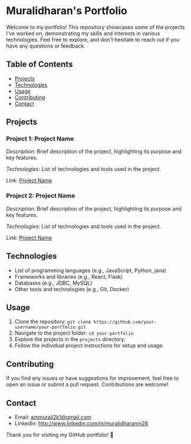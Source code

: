 # Muralidharan's Portfolio

Welcome to my portfolio! This repository showcases some of the projects I've worked on, demonstrating my skills and interests in various technologies. Feel free to explore, and don't hesitate to reach out if you have any questions or feedback.

## Table of Contents
- [Projects](#projects)
- [Technologies](#technologies)
- [Usage](#usage)
- [Contributing](#contributing)
- [Contact](#contact)

## Projects

### Project 1: Project Name
*Description:* Brief description of the project, highlighting its purpose and key features.

*Technologies:* List of technologies and tools used in the project.

*Link:* [Project Name](link-to-project)

### Project 2: Project Name
*Description:* Brief description of the project, highlighting its purpose and key features.

*Technologies:* List of technologies and tools used in the project.

*Link:* [Project Name](link-to-project)

<!-- Add more projects as needed -->

## Technologies

- List of programming languages (e.g., JavaScript, Python, java)
- Frameworks and libraries (e.g., React, Flask)
- Databases (e.g., JDBC, MySQL)
- Other tools and technologies (e.g., Git, Docker)

## Usage

1. Clone the repository: `git clone https://github.com/your-username/your-portfolio.git`
2. Navigate to the project folder: `cd your-portfolio`
3. Explore the projects in the `projects` directory.
4. Follow the individual project instructions for setup and usage.

## Contributing

If you find any issues or have suggestions for improvement, feel free to open an issue or submit a pull request. Contributions are welcome!

## Contact

- Email: ammurali2k1@gmail.com
- LinkedIn: http://www.linkedin.com/in/muralidharanm28

Thank you for visiting my GitHub portfolio! 🚀
